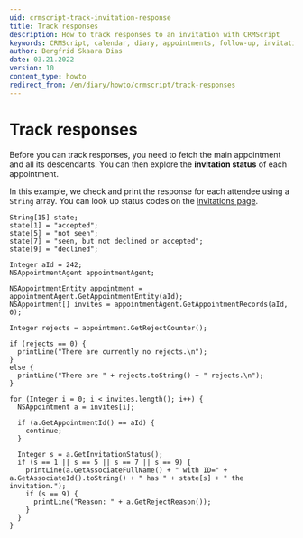 ```yaml
---
uid: crmscript-track-invitation-response
title: Track responses
description: How to track responses to an invitation with CRMScript
keywords: CRMScript, calendar, diary, appointments, follow-up, invitation
author: Bergfrid Skaara Dias
date: 03.21.2022
version: 10
content_type: howto
redirect_from: /en/diary/howto/crmscript/track-responses
---
```


# Track responses

Before you can track responses, you need to fetch the main appointment and all its descendants. You can then explore the **invitation status** of each appointment.

In this example, we check and print the response for each attendee using a `String` array. You can look up status codes on the [invitations page][1].

```crmscript!
String[15] state;
state[1] = "accepted";
state[5] = "not seen";
state[7] = "seen, but not declined or accepted";
state[9] = "declined";

Integer aId = 242;
NSAppointmentAgent appointmentAgent;

NSAppointmentEntity appointment = appointmentAgent.GetAppointmentEntity(aId);
NSAppointment[] invites = appointmentAgent.GetAppointmentRecords(aId, 0);

Integer rejects = appointment.GetRejectCounter();

if (rejects == 0) {
  printLine("There are currently no rejects.\n");
}
else {
  printLine("There are " + rejects.toString() + " rejects.\n");
}

for (Integer i = 0; i < invites.length(); i++) {
  NSAppointment a = invites[i];

  if (a.GetAppointmentId() == aId) {
    continue;
  }

  Integer s = a.GetInvitationStatus();
  if (s == 1 || s == 5 || s == 7 || s == 9) {
    printLine(a.GetAssociateFullName() + " with ID=" + a.GetAssociateId().toString() + " has " + state[s] + " the invitation.");
    if (s == 9) {
      printLine("Reason: " + a.GetRejectReason());
    }
  }
}
```

<!-- Referenced links -->
[1]: ../../../../diary/learn/invitation/index.md
